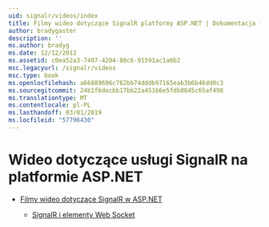 ```yaml
---
uid: signalr/videos/index
title: Filmy wideo dotyczące SignalR platformy ASP.NET | Dokumentacja firmy Microsoft
author: bradygaster
description: ''
ms.author: bradyg
ms.date: 12/12/2012
ms.assetid: c0ea52a3-7497-4204-88c6-91591ac1a6b2
msc.legacyurl: /signalr/videos
msc.type: book
ms.openlocfilehash: a66889696c762bb74dddb97165eab3b6b46dd0c3
ms.sourcegitcommit: 24b1f6decbb17bb22a45166e5fdb0845c65af498
ms.translationtype: MT
ms.contentlocale: pl-PL
ms.lasthandoff: 03/01/2019
ms.locfileid: "57796430"
---
```

<a name="aspnet-signalr-videos"></a>Wideo dotyczące usługi SignalR na platformie ASP.NET
====================
- [Filmy wideo dotyczące SignalR w ASP.NET](getting-started/index.md)

    - [SignalR i elementy Web Socket](getting-started/signalr-and-web-sockets.md)
